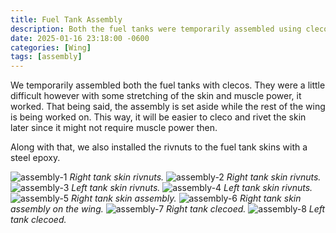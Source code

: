 ```yaml
---
title: Fuel Tank Assembly
description: Both the fuel tanks were temporarily assembled using clecos, while the rest of the wing is being worked on.
date: 2025-01-16 23:18:00 -0600
categories: [Wing]
tags: [assembly]
---
```


We temporarily assembled both the fuel tanks with clecos. They were a little difficult however with some stretching of the skin and muscle power, it worked. That being said, the assembly is set aside while the rest of the wing is being worked on. This way, it will be easier to cleco and rivet the skin later since it might not require muscle power then.

Along with that, we also installed the rivnuts to the fuel tank skins with a steel epoxy.

![assembly-1](/assets/img/posts/wing/right-tank-skin-1.jpg)
_Right tank skin rivnuts._
![assembly-2](/assets/img/posts/wing/right-tank-skin-2.jpg)
_Right tank skin rivnuts._
![assembly-3](/assets/img/posts/wing/left-tank-skin-1.jpg)
_Left tank skin rivnuts._
![assembly-4](/assets/img/posts/wing/left-tank-skin-2.jpg)
_Left tank skin rivnuts._
![assembly-5](/assets/img/posts/wing/right-tank-assembly-1.jpg)
_Right tank skin assembly._
![assembly-6](/assets/img/posts/wing/right-tank-assembly-2.jpg)
_Right tank skin assembly on the wing._
![assembly-7](/assets/img/posts/wing/right-tank-assembly-3.jpg)
_Right tank clecoed._
![assembly-8](/assets/img/posts/wing/left-tank-assembly-1.jpg)
_Left tank clecoed._
